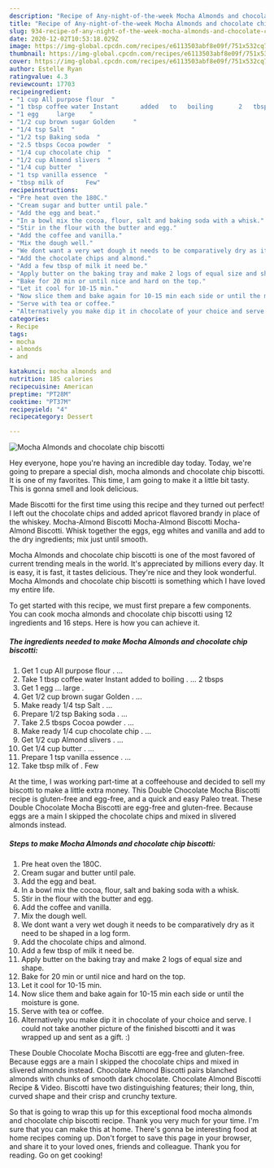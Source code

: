 ```yaml
---
description: "Recipe of Any-night-of-the-week Mocha Almonds and chocolate chip biscotti"
title: "Recipe of Any-night-of-the-week Mocha Almonds and chocolate chip biscotti"
slug: 934-recipe-of-any-night-of-the-week-mocha-almonds-and-chocolate-chip-biscotti
date: 2020-12-02T10:53:18.029Z
image: https://img-global.cpcdn.com/recipes/e6113503abf8e09f/751x532cq70/mocha-almonds-and-chocolate-chip-biscotti-recipe-main-photo.jpg
thumbnail: https://img-global.cpcdn.com/recipes/e6113503abf8e09f/751x532cq70/mocha-almonds-and-chocolate-chip-biscotti-recipe-main-photo.jpg
cover: https://img-global.cpcdn.com/recipes/e6113503abf8e09f/751x532cq70/mocha-almonds-and-chocolate-chip-biscotti-recipe-main-photo.jpg
author: Estelle Ryan
ratingvalue: 4.3
reviewcount: 17703
recipeingredient:
- "1 cup All purpose flour  "
- "1 tbsp coffee water Instant      added   to   boiling       2   tbsps"
- "1 egg     large    "
- "1/2 cup brown sugar Golden     "
- "1/4 tsp Salt  "
- "1/2 tsp Baking soda  "
- "2.5 tbsps Cocoa powder  "
- "1/4 cup chocolate chip  "
- "1/2 cup Almond slivers  "
- "1/4 cup butter  "
- "1 tsp vanilla essence  "
- "tbsp milk of      Few"
recipeinstructions:
- "Pre heat oven the 180C."
- "Cream sugar and butter until pale."
- "Add the egg and beat."
- "In a bowl mix the cocoa, flour, salt and baking soda with a whisk."
- "Stir in the flour with the butter and egg."
- "Add the coffee and vanilla."
- "Mix the dough well."
- "We dont want a very wet dough it needs to be comparatively dry as it need to be shaped in a log form."
- "Add the chocolate chips and almond."
- "Add a few tbsp of milk it need be."
- "Apply butter on the baking tray and make 2 logs of equal size and shape."
- "Bake for 20 min or until nice and hard on the top."
- "Let it cool for 10-15 min."
- "Now slice them and bake again for 10-15 min each side or until the moisture is gone."
- "Serve with tea or coffee."
- "Alternatively you make dip it in chocolate of your choice and serve. I could not take another picture of the finished biscotti and it was wrapped up and sent as a gift. :)"
categories:
- Recipe
tags:
- mocha
- almonds
- and

katakunci: mocha almonds and 
nutrition: 185 calories
recipecuisine: American
preptime: "PT28M"
cooktime: "PT37M"
recipeyield: "4"
recipecategory: Dessert

---
```



![Mocha Almonds and chocolate chip biscotti](https://img-global.cpcdn.com/recipes/e6113503abf8e09f/751x532cq70/mocha-almonds-and-chocolate-chip-biscotti-recipe-main-photo.jpg)

Hey everyone, hope you're having an incredible day today. Today, we're going to prepare a special dish, mocha almonds and chocolate chip biscotti. It is one of my favorites. This time, I am going to make it a little bit tasty. This is gonna smell and look delicious.

Made Biscotti for the first time using this recipe and they turned out perfect! I left out the chocolate chips and added apricot flavored brandy in place of the whiskey. Mocha-Almond Biscotti Mocha-Almond Biscotti Mocha-Almond Biscotti. Whisk together the eggs, egg whites and vanilla and add to the dry ingredients; mix just until smooth.

Mocha Almonds and chocolate chip biscotti is one of the most favored of current trending meals in the world. It's appreciated by millions every day. It is easy, it is fast, it tastes delicious. They're nice and they look wonderful. Mocha Almonds and chocolate chip biscotti is something which I have loved my entire life.


To get started with this recipe, we must first prepare a few components. You can cook mocha almonds and chocolate chip biscotti using 12 ingredients and 16 steps. Here is how you can achieve it.

<!--inarticleads1-->

##### The ingredients needed to make Mocha Almonds and chocolate chip biscotti:

1. Get 1 cup All purpose flour . ...
1. Take 1 tbsp coffee water Instant      added   to   boiling    . ...  2   tbsps
1. Get 1 egg ...    large    .
1. Get 1/2 cup brown sugar Golden    . ...
1. Make ready 1/4 tsp Salt . ...
1. Prepare 1/2 tsp Baking soda . ...
1. Take 2.5 tbsps Cocoa powder . ...
1. Make ready 1/4 cup chocolate chip . ...
1. Get 1/2 cup Almond slivers . ...
1. Get 1/4 cup butter . ...
1. Prepare 1 tsp vanilla essence . ...
1. Take tbsp milk of  .    Few


At the time, I was working part-time at a coffeehouse and decided to sell my biscotti to make a little extra money. This Double Chocolate Mocha Biscotti recipe is gluten-free and egg-free, and a quick and easy Paleo treat. These Double Chocolate Mocha Biscotti are egg-free and gluten-free. Because eggs are a main I skipped the chocolate chips and mixed in slivered almonds instead. 

<!--inarticleads2-->

##### Steps to make Mocha Almonds and chocolate chip biscotti:

1. Pre heat oven the 180C.
1. Cream sugar and butter until pale.
1. Add the egg and beat.
1. In a bowl mix the cocoa, flour, salt and baking soda with a whisk.
1. Stir in the flour with the butter and egg.
1. Add the coffee and vanilla.
1. Mix the dough well.
1. We dont want a very wet dough it needs to be comparatively dry as it need to be shaped in a log form.
1. Add the chocolate chips and almond.
1. Add a few tbsp of milk it need be.
1. Apply butter on the baking tray and make 2 logs of equal size and shape.
1. Bake for 20 min or until nice and hard on the top.
1. Let it cool for 10-15 min.
1. Now slice them and bake again for 10-15 min each side or until the moisture is gone.
1. Serve with tea or coffee.
1. Alternatively you make dip it in chocolate of your choice and serve. I could not take another picture of the finished biscotti and it was wrapped up and sent as a gift. :)


These Double Chocolate Mocha Biscotti are egg-free and gluten-free. Because eggs are a main I skipped the chocolate chips and mixed in slivered almonds instead. Chocolate Almond Biscotti pairs blanched almonds with chunks of smooth dark chocolate. Chocolate Almond Biscotti Recipe &amp; Video. Biscotti have two distinguishing features; their long, thin, curved shape and their crisp and crunchy texture. 

So that is going to wrap this up for this exceptional food mocha almonds and chocolate chip biscotti recipe. Thank you very much for your time. I'm sure that you can make this at home. There's gonna be interesting food at home recipes coming up. Don't forget to save this page in your browser, and share it to your loved ones, friends and colleague. Thank you for reading. Go on get cooking!
